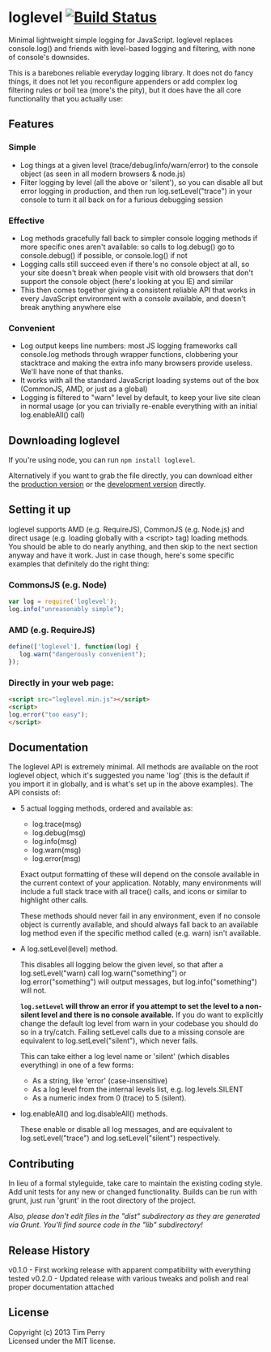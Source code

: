 # loglevel [![Build Status](https://travis-ci.org/pimterry/loglevel.png)](https://travis-ci.org/pimterry/loglevel)

Minimal lightweight simple logging for JavaScript. loglevel replaces console.log() and friends with level-based logging and filtering, with none of console's downsides.

This is a barebones reliable everyday logging library. It does not do fancy things, it does not let you reconfigure appenders or add complex log filtering rules or boil tea (more's the pity), but it does have the all core functionality that you actually use:

## Features
 
### Simple

* Log things at a given level (trace/debug/info/warn/error) to the console object (as seen in all modern browsers & node.js)
* Filter logging by level (all the above or 'silent'), so you can disable all but error logging in production, and then run log.setLevel("trace") in your console to turn it all back on for a furious debugging session
 
### Effective

* Log methods gracefully fall back to simpler console logging methods if more specific ones aren't available: so calls to log.debug() go to console.debug() if possible, or console.log() if not
* Logging calls still succeed even if there's no console object at all, so your site doesn't break when people visit with old browsers that don't support the console object (here's looking at you IE) and similar
* This then comes together giving a consistent reliable API that works in every JavaScript environment with a console available, and doesn't break anything anywhere else
 
### Convenient

* Log output keeps line numbers: most JS logging frameworks call console.log methods through wrapper functions, clobbering your stacktrace and making the extra info many browsers provide useless. We'll have none of that thanks.
* It works with all the standard JavaScript loading systems out of the box (CommonJS, AMD, or just as a global)
* Logging is filtered to "warn" level by default, to keep your live site clean in normal usage (or you can trivially re-enable everything with an initial log.enableAll() call)

## Downloading loglevel

If you're using node, you can run `npm install loglevel`.

Alternatively if you want to grab the file directly, you can download either the [production version][min] or the [development version][max] directly.

[min]: https://raw.github.com/pimterry/loglevel/master/dist/loglevel.min.js
[max]: https://raw.github.com/pimterry/loglevel/master/dist/loglevel.js

## Setting it up

loglevel supports AMD (e.g. RequireJS), CommonJS (e.g. Node.js) and direct usage (e.g. loading globally with a &lt;script&gt; tag) loading methods. You should be able to do nearly anything, and then skip to the next section anyway and have it work. Just in case though, here's some specific examples that definitely do the right thing:

### CommonsJS (e.g. Node)

```javascript
var log = require('loglevel');
log.info("unreasonably simple");
```

### AMD (e.g. RequireJS)

```javascript
define(['loglevel'], function(log) {
   log.warn("dangerously convenient");
});
```

### Directly in your web page:

```html
<script src="loglevel.min.js"></script>
<script>
log.error("too easy");
</script>
```

## Documentation

The loglevel API is extremely minimal. All methods are available on the root loglevel object, which it's suggested you name 'log' (this is the default if you import it in globally, and is what's set up in the above examples). The API consists of:

* 5 actual logging methods, ordered and available as:
  * log.trace(msg)
  * log.debug(msg)
  * log.info(msg)
  * log.warn(msg)
  * log.error(msg)

  Exact output formatting of these will depend on the console available in the current context of your application. Notably, many environments will include a full stack trace with all trace() calls, and icons or similar to highlight other calls.

  These methods should never fail in any environment, even if no console object is currently available, and should always fall back to an available log method even if the specific method called (e.g. warn) isn't available.

* A log.setLevel(level) method.

  This disables all logging below the given level, so that after a log.setLevel("warn) call log.warn("something") or log.error("something") will output messages, but log.info("something") will not.

  **`log.setLevel` will throw an error if you attempt to set the level to a non-silent level and there is no console available.** If you do want to explicitly change the default log level from warn in your codebase you should do so in a try/catch. Failing setLevel calls due to a missing console are equivalent to log.setLevel("silent"), which never fails.

  This can take either a log level name or 'silent' (which disables everything) in one of a few forms:
  * As a string, like 'error' (case-insensitive)
  * As a log level from the internal levels list, e.g. log.levels.SILENT
  * As a numeric index from 0 (trace) to 5 (silent).

* log.enableAll() and log.disableAll() methods.

  These enable or disable all log messages, and are equivalent to log.setLevel("trace") and log.setLevel("silent") respectively.

## Contributing
In lieu of a formal styleguide, take care to maintain the existing coding style. Add unit tests for any new or changed functionality. Builds can be run with grunt, just run 'grunt' in the root directory of the project. 

_Also, please don't edit files in the "dist" subdirectory as they are generated via Grunt. You'll find source code in the "lib" subdirectory!_

## Release History
v0.1.0 - First working release with apparent compatibility with everything tested
v0.2.0 - Updated release with various tweaks and polish and real proper documentation attached

## License
Copyright (c) 2013 Tim Perry  
Licensed under the MIT license.